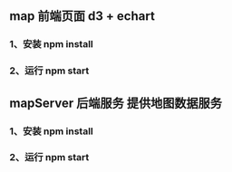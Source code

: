 ## map 前端页面 d3 + echart
### 1、安装 npm install
### 2、运行 npm start

## mapServer 后端服务 提供地图数据服务
### 1、安装 npm install
### 2、运行 npm start